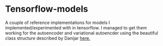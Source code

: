 # Tensorflow-models	

A couple of reference implementations for models I implemented/experimented with in tensorflow.
I managed to get them working for the autoencoder and variational autoencder using the beautiful class structure described by Danijar [here.](https://danijar.com/structuring-your-tensorflow-models/)

